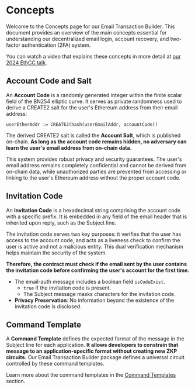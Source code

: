 # Concepts

Welcome to the Concepts page for our Email Transaction Builder. This document provides an overview of the main concepts essential for understanding our decentralized email login, account recovery, and two-factor authentication (2FA) system.

You can watch a video that explains these concepts in more detail at [our 2024 EthCC talk](https://ethcc.io/archives/zk-email-decentralized-email-login-account-recovery-2fa).

## Account Code and Salt

An **Account Code** is a randomly generated integer within the finite scalar field of the BN254 elliptic curve. It serves as private randomness used to derive a CREATE2 salt for the user's Ethereum address from their email address:

```plaintext
userEtherAddr := CREATE2(hash(userEmailAddr, accountCode))
```

The derived CREATE2 salt is called the **Account Salt**, which is published on-chain. **As long as the account code remains hidden, no adversary can learn the user's email address from on-chain data.**

This system provides robust privacy and security guarantees. The user's email address remains completely confidential and cannot be derived from on-chain data, while unauthorized parties are prevented from accessing or linking to the user's Ethereum address without the proper account code.

## Invitation Code

An **Invitation Code** is a hexadecimal string comprising the account code with a specific prefix. It is embedded in any field of the email header that is inherited upon reply, such as the Subject line.

The invitation code serves two key purposes: it verifies that the user has access to the account code, and acts as a liveness check to confirm the user is active and not a malicious entity. This dual verification mechanism helps maintain the security of the system.

**Therefore, the contract must check if the email sent by the user contains the invitation code before confirming the user's account for the first time.**

- The email-auth message includes a boolean field `isCodeExist`.
  - `true` if the invitation code is present.
  - The Subject message masks characters for the invitation code.
- **Privacy Preservation**: No information beyond the existence of the invitation code is disclosed.

## Command Template

A **Command Template** defines the expected format of the message in the Subject line for each application. **It allows developers to constrain that message to an application-specific format without creating new ZKP circuits.** Our Email Transaction Builder package defines a universal circuit controlled by these command templates.

Learn more about the command templates in the [Command Templates](/email-tx-builder/architecture/command-templates) section.
